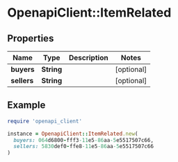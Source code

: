 # OpenapiClient::ItemRelated

## Properties

| Name | Type | Description | Notes |
| ---- | ---- | ----------- | ----- |
| **buyers** | **String** |  | [optional] |
| **sellers** | **String** |  | [optional] |

## Example

```ruby
require 'openapi_client'

instance = OpenapiClient::ItemRelated.new(
  buyers: 064d6800-fff3-11e5-86aa-5e5517507c66,
  sellers: 5830def0-ffe8-11e5-86aa-5e5517507c66
)
```

